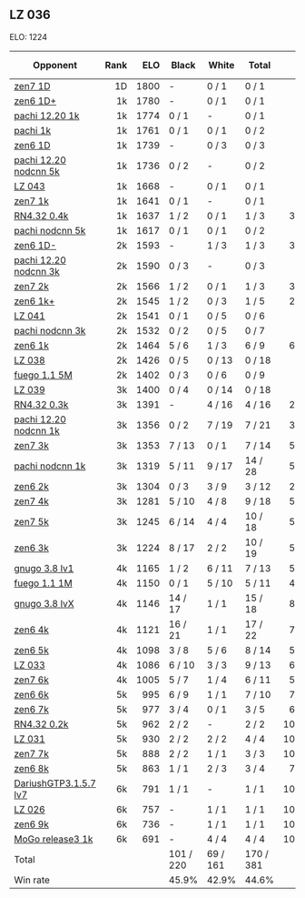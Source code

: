 ## LZ 036 ##

ELO: 1224

Opponent | Rank | ELO | Black | White | Total | Win rate
---------|-----:|----:|-------|-------|-------|-------:
[zen7 1D](zen7%201D.md) | 1D | 1800 | - | 0 / 1 | 0 / 1 | 0.0%
[zen6 1D+](zen6%201D+.md) | 1k | 1780 | - | 0 / 1 | 0 / 1 | 0.0%
[pachi 12.20 1k](pachi%2012.20%201k.md) | 1k | 1774 | 0 / 1 | - | 0 / 1 | 0.0%
[pachi 1k](pachi%201k.md) | 1k | 1761 | 0 / 1 | 0 / 1 | 0 / 2 | 0.0%
[zen6 1D](zen6%201D.md) | 1k | 1739 | - | 0 / 3 | 0 / 3 | 0.0%
[pachi 12.20 nodcnn 5k](pachi%2012.20%20nodcnn%205k.md) | 1k | 1736 | 0 / 2 | - | 0 / 2 | 0.0%
[LZ 043](LZ%20043.md) | 1k | 1668 | - | 0 / 1 | 0 / 1 | 0.0%
[zen7 1k](zen7%201k.md) | 1k | 1641 | 0 / 1 | - | 0 / 1 | 0.0%
[RN4.32 0.4k](RN4.32%200.4k.md) | 1k | 1637 | 1 / 2 | 0 / 1 | 1 / 3 | 33.3%
[pachi nodcnn 5k](pachi%20nodcnn%205k.md) | 1k | 1617 | 0 / 1 | 0 / 1 | 0 / 2 | 0.0%
[zen6 1D-](zen6%201D-.md) | 2k | 1593 | - | 1 / 3 | 1 / 3 | 33.3%
[pachi 12.20 nodcnn 3k](pachi%2012.20%20nodcnn%203k.md) | 2k | 1590 | 0 / 3 | - | 0 / 3 | 0.0%
[zen7 2k](zen7%202k.md) | 2k | 1566 | 1 / 2 | 0 / 1 | 1 / 3 | 33.3%
[zen6 1k+](zen6%201k+.md) | 2k | 1545 | 1 / 2 | 0 / 3 | 1 / 5 | 20.0%
[LZ 041](LZ%20041.md) | 2k | 1541 | 0 / 1 | 0 / 5 | 0 / 6 | 0.0%
[pachi nodcnn 3k](pachi%20nodcnn%203k.md) | 2k | 1532 | 0 / 2 | 0 / 5 | 0 / 7 | 0.0%
[zen6 1k](zen6%201k.md) | 2k | 1464 | 5 / 6 | 1 / 3 | 6 / 9 | 66.7%
[LZ 038](LZ%20038.md) | 2k | 1426 | 0 / 5 | 0 / 13 | 0 / 18 | 0.0%
[fuego 1.1 5M](fuego%201.1%205M.md) | 2k | 1402 | 0 / 3 | 0 / 6 | 0 / 9 | 0.0%
[LZ 039](LZ%20039.md) | 3k | 1400 | 0 / 4 | 0 / 14 | 0 / 18 | 0.0%
[RN4.32 0.3k](RN4.32%200.3k.md) | 3k | 1391 | - | 4 / 16 | 4 / 16 | 25.0%
[pachi 12.20 nodcnn 1k](pachi%2012.20%20nodcnn%201k.md) | 3k | 1356 | 0 / 2 | 7 / 19 | 7 / 21 | 33.3%
[zen7 3k](zen7%203k.md) | 3k | 1353 | 7 / 13 | 0 / 1 | 7 / 14 | 50.0%
[pachi nodcnn 1k](pachi%20nodcnn%201k.md) | 3k | 1319 | 5 / 11 | 9 / 17 | 14 / 28 | 50.0%
[zen6 2k](zen6%202k.md) | 3k | 1304 | 0 / 3 | 3 / 9 | 3 / 12 | 25.0%
[zen7 4k](zen7%204k.md) | 3k | 1281 | 5 / 10 | 4 / 8 | 9 / 18 | 50.0%
[zen7 5k](zen7%205k.md) | 3k | 1245 | 6 / 14 | 4 / 4 | 10 / 18 | 55.6%
[zen6 3k](zen6%203k.md) | 3k | 1224 | 8 / 17 | 2 / 2 | 10 / 19 | 52.6%
[gnugo 3.8 lv1](gnugo%203.8%20lv1.md) | 4k | 1165 | 1 / 2 | 6 / 11 | 7 / 13 | 53.8%
[fuego 1.1 1M](fuego%201.1%201M.md) | 4k | 1150 | 0 / 1 | 5 / 10 | 5 / 11 | 45.5%
[gnugo 3.8 lvX](gnugo%203.8%20lvX.md) | 4k | 1146 | 14 / 17 | 1 / 1 | 15 / 18 | 83.3%
[zen6 4k](zen6%204k.md) | 4k | 1121 | 16 / 21 | 1 / 1 | 17 / 22 | 77.3%
[zen6 5k](zen6%205k.md) | 4k | 1098 | 3 / 8 | 5 / 6 | 8 / 14 | 57.1%
[LZ 033](LZ%20033.md) | 4k | 1086 | 6 / 10 | 3 / 3 | 9 / 13 | 69.2%
[zen7 6k](zen7%206k.md) | 4k | 1005 | 5 / 7 | 1 / 4 | 6 / 11 | 54.5%
[zen6 6k](zen6%206k.md) | 5k | 995 | 6 / 9 | 1 / 1 | 7 / 10 | 70.0%
[zen6 7k](zen6%207k.md) | 5k | 977 | 3 / 4 | 0 / 1 | 3 / 5 | 60.0%
[RN4.32 0.2k](RN4.32%200.2k.md) | 5k | 962 | 2 / 2 | - | 2 / 2 | 100.0%
[LZ 031](LZ%20031.md) | 5k | 930 | 2 / 2 | 2 / 2 | 4 / 4 | 100.0%
[zen7 7k](zen7%207k.md) | 5k | 888 | 2 / 2 | 1 / 1 | 3 / 3 | 100.0%
[zen6 8k](zen6%208k.md) | 5k | 863 | 1 / 1 | 2 / 3 | 3 / 4 | 75.0%
[DariushGTP3.1.5.7 lv7](DariushGTP3.1.5.7%20lv7.md) | 6k | 791 | 1 / 1 | - | 1 / 1 | 100.0%
[LZ 026](LZ%20026.md) | 6k | 757 | - | 1 / 1 | 1 / 1 | 100.0%
[zen6 9k](zen6%209k.md) | 6k | 736 | - | 1 / 1 | 1 / 1 | 100.0%
[MoGo release3 1k](MoGo%20release3%201k.md) | 6k | 691 | - | 4 / 4 | 4 / 4 | 100.0%
Total | | | 101 / 220 | 69 / 161 | 170 / 381 | 
Win rate| | | 45.9% | 42.9% | 44.6% | 
